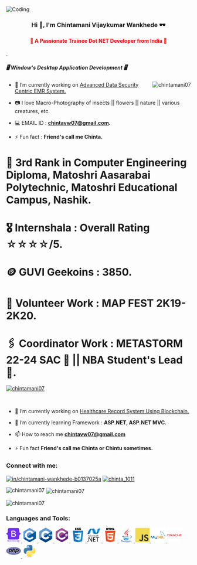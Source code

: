 <img align="center" alt="Coding" width="1200" height="140" src="https://media3.giphy.com/media/v1.Y2lkPTc5MGI3NjExbXN0czFpNDV4ZDd1bmp6c28wNzk3ZXg1eWo2dGxqdWk4OGl3YXR4ayZlcD12MV9pbnRlcm5hbF9naWZfYnlfaWQmY3Q9Zw/HscDLzkO8EOTmgkhQP/giphy.gif">
<h3 align="center">Hi 👋, I'm Chintamani Vijaykumar Wankhede 🕶 </h3>
<h4 align="center" style="Color:Red";> 🚀 A Passionate Trainee Dot NET Developer from India 🚀 </h4>.
<h5 align="left"> 🖥 Window's Desktop Application Development 🖥 </h5>

<p align="left">
<img align="right" src="https://komarev.com/ghpvc/?username=chintamani07&label=Profile%20views&color=0e75b6&style=flat" alt="chintamani07" /> </p>

- 🔭 I’m currently working on [Advanced Data Security Centric EMR System.](https://github.com/chintamani07/Advanced-Data-Security-Centric-EMR-System)

- 📷 I love Macro-Photography of insects || flowers || nature || various creatures, etc.

- 💻 EMAIL ID : **chintavw07@gmail.com.**

- ⚡ Fun fact : **Friend's call me Chinta.**

# 🥉 3rd Rank in Computer Engineering Diploma, Matoshri Aasarabai Polytechnic, Matoshri Educational Campus, Nashik.

# 🎖 Internshala : Overall Rating ☆☆☆☆/5.

# 🪙 GUVI Geekoins : 3850.

# 💎 Volunteer Work : MAP FEST 2K19-2K20.
# 🖇 Coordinator Work : METASTORM 22-24 SAC 🔭 || NBA Student's Lead 🔭.



<p align="left"> <a href="https://github.com/ryo-ma/github-profile-trophy"><img src="https://github-profile-trophy.vercel.app/?username=chintamani07" alt="chintamani07" /></a> </p>

<p align="left"> <a href="https://twitter.com/" target="blank"><img src="https://img.shields.io/twitter/follow/?logo=twitter&style=for-the-badge" alt="" /></a> </p>

- 🔭 I’m currently working on [Healthcare Record System Using Blockchain.](https://github.com/chintamani07/HealthCare-Record-System-Using-Blockchain)

- 🌱 I’m currently learning Framework : **ASP.NET, ASP.NET MVC.**

- 📫 How to reach me **chintavw07@gmail.com**

- ⚡ Fun fact **Friend's call me Chinta or Chintu sometimes.**

<h3 align="left">Connect with me:</h3>
<p align="left">
<a href="https://linkedin.com/in/in/chintamani-wankhede-b0137025a" target="blank"><img align="center" src="https://raw.githubusercontent.com/rahuldkjain/github-profile-readme-generator/master/src/images/icons/Social/linked-in-alt.svg" alt="in/chintamani-wankhede-b0137025a" height="30" width="40" /></a>
<a href="https://instagram.com/chinta_1011" target="blank"><img align="center" src="https://raw.githubusercontent.com/rahuldkjain/github-profile-readme-generator/master/src/images/icons/Social/instagram.svg" alt="chinta_1011" height="30" width="40" /></a>
</p>

<p><img align="left" src="https://github-readme-stats.vercel.app/api/top-langs?username=chintamani07&show_icons=true&locale=en&layout=compact" alt="chintamani07" /></p>

<p>&nbsp;<img align="center" src="https://github-readme-stats.vercel.app/api?username=chintamani07&show_icons=true&locale=en" alt="chintamani07" /></p>

<p><img align="center" src="https://github-readme-streak-stats.herokuapp.com/?user=chintamani07&" alt="chintamani07" /></p>
<h3 align="left">Languages and Tools:</h3>
<p align="left"> <a href="https://getbootstrap.com" target="_blank" rel="noreferrer"> <img src="https://raw.githubusercontent.com/devicons/devicon/master/icons/bootstrap/bootstrap-plain-wordmark.svg" alt="bootstrap" width="40" height="40"/> </a> <a href="https://www.cprogramming.com/" target="_blank" rel="noreferrer"> <img src="https://raw.githubusercontent.com/devicons/devicon/master/icons/c/c-original.svg" alt="c" width="40" height="40"/> </a> <a href="https://www.w3schools.com/cpp/" target="_blank" rel="noreferrer"> <img src="https://raw.githubusercontent.com/devicons/devicon/master/icons/cplusplus/cplusplus-original.svg" alt="cplusplus" width="40" height="40"/> </a> <a href="https://www.w3schools.com/cs/" target="_blank" rel="noreferrer"> <img src="https://raw.githubusercontent.com/devicons/devicon/master/icons/csharp/csharp-original.svg" alt="csharp" width="40" height="40"/> </a> <a href="https://www.w3schools.com/css/" target="_blank" rel="noreferrer"> <img src="https://raw.githubusercontent.com/devicons/devicon/master/icons/css3/css3-original-wordmark.svg" alt="css3" width="40" height="40"/> </a> <a href="https://dotnet.microsoft.com/" target="_blank" rel="noreferrer"> <img src="https://raw.githubusercontent.com/devicons/devicon/master/icons/dot-net/dot-net-original-wordmark.svg" alt="dotnet" width="40" height="40"/> </a> <a href="https://www.w3.org/html/" target="_blank" rel="noreferrer"> <img src="https://raw.githubusercontent.com/devicons/devicon/master/icons/html5/html5-original-wordmark.svg" alt="html5" width="40" height="40"/> </a> <a href="https://www.java.com" target="_blank" rel="noreferrer"> <img src="https://raw.githubusercontent.com/devicons/devicon/master/icons/java/java-original.svg" alt="java" width="40" height="40"/> </a> <a href="https://developer.mozilla.org/en-US/docs/Web/JavaScript" target="_blank" rel="noreferrer"> <img src="https://raw.githubusercontent.com/devicons/devicon/master/icons/javascript/javascript-original.svg" alt="javascript" width="40" height="40"/> </a> <a href="https://www.mysql.com/" target="_blank" rel="noreferrer"> <img src="https://raw.githubusercontent.com/devicons/devicon/master/icons/mysql/mysql-original-wordmark.svg" alt="mysql" width="40" height="40"/> </a> <a href="https://www.oracle.com/" target="_blank" rel="noreferrer"> <img src="https://raw.githubusercontent.com/devicons/devicon/master/icons/oracle/oracle-original.svg" alt="oracle" width="40" height="40"/> </a> <a href="https://www.php.net" target="_blank" rel="noreferrer"> <img src="https://raw.githubusercontent.com/devicons/devicon/master/icons/php/php-original.svg" alt="php" width="40" height="40"/> </a> <a href="https://www.python.org" target="_blank" rel="noreferrer"> <img src="https://raw.githubusercontent.com/devicons/devicon/master/icons/python/python-original.svg" alt="python" width="40" height="40"/> </a> </p>

